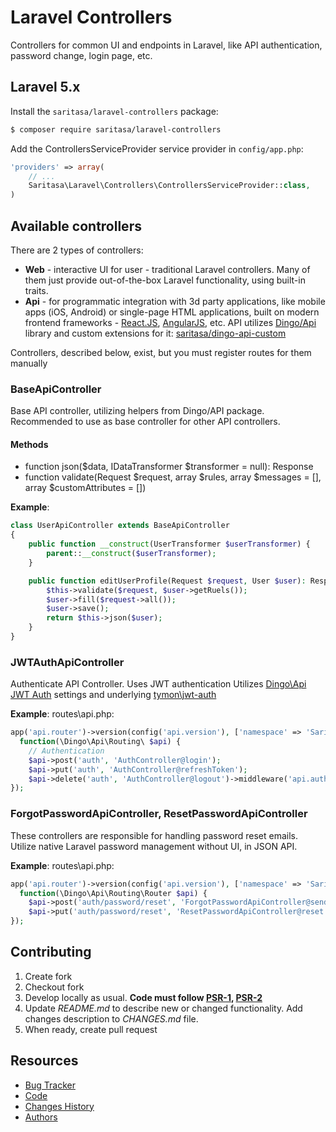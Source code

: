 # Laravel Controllers

Controllers for common UI and endpoints in Laravel,
like API authentication, password change, login page, etc.

## Laravel 5.x

Install the ```saritasa/laravel-controllers``` package:

```bash
$ composer require saritasa/laravel-controllers
```

Add the ControllersServiceProvider service provider in ``config/app.php``:

```php
'providers' => array(
    // ...
    Saritasa\Laravel\Controllers\ControllersServiceProvider::class,
)
```

## Available controllers

There are 2 types of controllers:
* **Web** - interactive UI for user - traditional Laravel controllers.
  Many of them just provide out-of-the-box Laravel functionality,
  using built-in traits.
* **Api** - for programmatic integration with 3d party applications,
  like mobile apps (iOS, Android) or single-page HTML applications,
  built on modern frontend frameworks - [React.JS](http://reactjs.com),
  [AngularJS](https://angularjs.org/), etc.
  API utilizes [Dingo/Api](https://github.com/dingo/api) library
  and custom extensions for it: [saritasa/dingo-api-custom](https://github.com/Saritasa/php-dingo-api-custom)

Controllers, described below, exist, but you
must register routes for them manually

### BaseApiController
Base API controller, utilizing helpers from Dingo/API package.
Recommended to use as base controller for other API controllers.

#### Methods

* function json($data, IDataTransformer $transformer = null): Response
* function validate(Request $request, array $rules, array $messages = [], array $customAttributes = [])

**Example**:
```php
class UserApiController extends BaseApiController
{
    public function __construct(UserTransformer $userTransformer) {
        parent::__construct($userTransformer);
    }

    public function editUserProfile(Request $request, User $user): Response {
        $this->validate($request, $user->getRuels());
        $user->fill($request->all());
        $user->save();
        return $this->json($user);
    }
}
```

### JWTAuthApiController
Authenticate API Controller. Uses JWT authentication
Utilizes [Dingo\Api JWT Auth](https://github.com/dingo/api/wiki/Authentication#json-web-tokens-jwt)
 settings and underlying [tymon\jwt-auth](https://github.com/tymondesigns/jwt-auth)

**Example**: routes\api.php:
```php
app('api.router')->version(config('api.version'), ['namespace' => 'Saritasa\Laravel\Controllers\Api'],
  function(\Dingo\Api\Routing\ $api) {
    // Authentication
    $api->post('auth', 'AuthController@login');                             // Login
    $api->put('auth', 'AuthController@refreshToken');                       // Refresh expired token
    $api->delete('auth', 'AuthController@logout')->middleware('api.auth');  // Logout
});
```

### ForgotPasswordApiController, ResetPasswordApiController
These controllers are responsible for handling password reset emails.
Utilize native Laravel password management without UI, in JSON API.

**Example**: routes\api.php:
```php
app('api.router')->version(config('api.version'), ['namespace' => 'Saritasa\Laravel\Controllers\Api'],
  function(\Dingo\Api\Routing\Router $api) {
    $api->post('auth/password/reset', 'ForgotPasswordApiController@sendResetLinkEmail');
    $api->put('auth/password/reset', 'ResetPasswordApiController@reset');
});
```


## Contributing

1. Create fork
2. Checkout fork
3. Develop locally as usual. **Code must follow [PSR-1](http://www.php-fig.org/psr/psr-1/), [PSR-2](http://www.php-fig.org/psr/psr-2/)**
4. Update *README.md* to describe new or changed functionality. Add changes description to *CHANGES.md* file.
5. When ready, create pull request

## Resources

* [Bug Tracker](http://github.com/saritasa/php-laravel-controllers/issues)
* [Code](http://github.com/saritasa/php-laravel-controllers)
* [Changes History](CHANGES.md)
* [Authors](http://github.com/saritasa/php-laravel-controllers/contributors)
